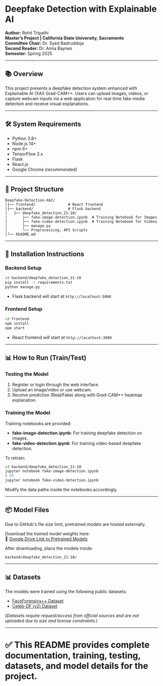 # Deepfake Detection with Explainable AI

**Author:** Rohit Tripathi  
**Master’s Project | California State University, Sacramento**  
**Committee Chair:** Dr. Syed Badruddoja  
**Second Reader:** Dr. Anna Baynes  
**Semester:** Spring 2025

---

## 📚 Overview

This project presents a deepfake detection system enhanced with Explainable AI (XAI) Grad-CAM++. Users can upload images, videos, or capture webcam inputs via a web application for real-time fake media detection and receive visual explanations.

---

## 🛠️ System Requirements

- Python 3.8+
- Node.js 14+
- npm 6+
- TensorFlow 2.x
- Flask
- React.js
- Google Chrome (recommended)

---

## 📂 Project Structure

```
Deepfake-Detection-XAI/
|├── frontend/               # React frontend
|├── backend/                # Flask backend
|   ├── deepfake_detection_21-10/
|       ├── fake-image-detection.ipynb  # Training Notebook for Images
|       ├── fake-video-detection.ipynb  # Training Notebook for Videos
|       ├── manage.py
|       └── Preprocessing, API Scripts
|└── README.md
```

---

## 🚀 Installation Instructions

### Backend Setup

```bash
cd backend/deepfake_detection_21-10
pip install -r requirements.txt
python manage.py
```

- Flask backend will start at `http://localhost:5000`

### Frontend Setup

```bash
cd frontend
npm install
npm start
```

- React frontend will start at `http://localhost:3000`

---

## 📊 How to Run (Train/Test)

### Testing the Model

1. Register or login through the web interface.
2. Upload an image/video or use webcam.
3. Receive prediction (Real/Fake) along with Grad-CAM++ heatmap explanation.

### Training the Model

Training notebooks are provided:

- **fake-image-detection.ipynb**: For training deepfake detection on images.
- **fake-video-detection.ipynb**: For training video-based deepfake detection.

To retrain:

```bash
cd backend/deepfake_detection_21-10
jupyter notebook fake-image-detection.ipynb
# OR
jupyter notebook fake-video-detection.ipynb
```

Modify the data paths inside the notebooks accordingly.

---

## 📦 Model Files

Due to GitHub's file size limit, pretrained models are hosted externally.

Download the trained model weights here:  
🔗 [Google Drive Link to Pretrained Models](https://drive.google.com/drive/folders/1231PgXXruswXt9mAfa-rP-zUTcPeGFel?usp=sharing)

After downloading, place the models inside:

```
backend/deepfake_detection_21-10/
```

---

## 📊 Datasets

The models were trained using the following public datasets:

- [FaceForensics++ Dataset](https://github.com/ondyari/FaceForensics)
- [Celeb-DF (v2) Dataset](https://www.kaggle.com/datasets/reubensuju/celeb-df-v2)

(*Datasets require request/access from official sources and are not uploaded due to size and license constraints.*)

---

# ✅ This README provides complete documentation, training, testing, datasets, and model details for the project.


